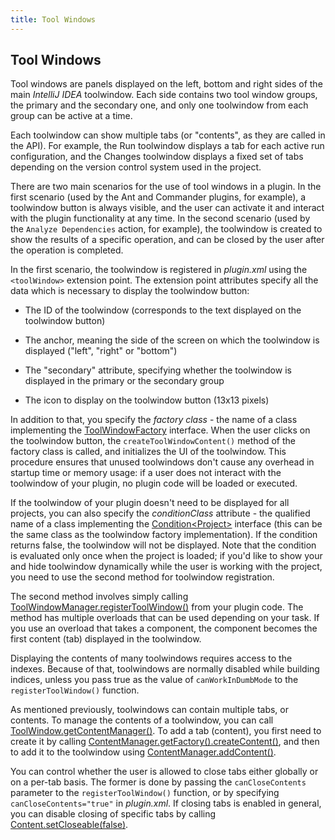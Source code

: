 ```yaml
---
title: Tool Windows
---
```



## Tool Windows

Tool windows are panels displayed on the left, bottom and right sides of the main *IntelliJ IDEA* toolwindow.
Each side contains two tool window groups, the primary and the secondary one, and only one toolwindow from each group can be active at a time.

Each toolwindow can show multiple tabs (or "contents", as they are called in the API).
For example, the Run toolwindow displays a tab for each active run configuration, and the Changes toolwindow displays a fixed set of tabs depending on the version control system used in the project.

There are two main scenarios for the use of tool windows in a plugin.
In the first scenario (used by the Ant and Commander plugins, for example), a toolwindow button is always visible, and the user can activate it and interact with the plugin functionality at any time.
In the second scenario (used by the ```Analyze Dependencies``` action, for example), the toolwindow is created to show the results of a specific operation, and can be closed by the user after the operation is completed.

In the first scenario, the toolwindow is registered in *plugin.xml* using the ```<toolWindow>``` extension point.
The extension point attributes specify all the data which is necessary to display the toolwindow button:

*  The ID of the toolwindow (corresponds to the text displayed on the toolwindow button)

*  The anchor, meaning the side of the screen on which the toolwindow is displayed ("left", "right" or "bottom")

*  The "secondary" attribute, specifying whether the toolwindow is displayed in the primary or the secondary group

*  The icon to display on the toolwindow button (13x13 pixels)

In addition to that, you specify the *factory class*  - the name of a class implementing the
[ToolWindowFactory](https://github.com/JetBrains/intellij-community/blob/master/platform/platform-api/src/com/intellij/openapi/wm/ToolWindowFactory.java)
interface.
When the user clicks on the toolwindow button, the ```createToolWindowContent()``` method of the factory class is called, and initializes the UI of the toolwindow.
This procedure ensures that unused toolwindows don't cause any overhead in startup time or memory usage: if a user does not interact with the toolwindow of your plugin, no plugin code will be loaded or executed.

If the toolwindow of your plugin doesn't need to be displayed for all projects, you can also specify the *conditionClass*  attribute - the qualified name of a class implementing the
[Condition\<Project\>](https://github.com/JetBrains/intellij-community/blob/master/platform/util-rt/src/com/intellij/openapi/util/Condition.java)
interface (this can be the same class as the toolwindow factory implementation).
If the condition returns false, the toolwindow will not be displayed.
Note that the condition is evaluated only once when the project is loaded;
if you'd like to show your and hide toolwindow dynamically while the user is working with the project, you need to use the second method for toolwindow registration.

The second method involves simply calling
[ToolWindowManager.registerToolWindow()](https://github.com/JetBrains/intellij-community/blob/master/platform/platform-api/src/com/intellij/openapi/wm/ToolWindowManager.java)
from your plugin code.
The method has multiple overloads that can be used depending on your task.
If you use an overload that takes a component, the component becomes the first content (tab) displayed in the toolwindow.

Displaying the contents of many toolwindows requires access to the indexes.
Because of that, toolwindows are normally disabled while building indices, unless you pass true as the value of ```canWorkInDumbMode``` to the ```registerToolWindow()``` function.

As mentioned previously, toolwindows can contain multiple tabs, or contents.
To manage the contents of a toolwindow, you can call
[ToolWindow.getContentManager()](https://github.com/JetBrains/intellij-community/blob/master/platform/platform-api/src/com/intellij/openapi/wm/ToolWindow.java).
To add a tab (content), you first need to create it by calling
[ContentManager.getFactory().createContent()](https://github.com/JetBrains/intellij-community/blob/master/platform/platform-api/src/com/intellij/ui/content/ContentManager.java),
and then to add it to the toolwindow using
[ContentManager.addContent()](https://github.com/JetBrains/intellij-community/blob/master/platform/platform-api/src/com/intellij/ui/content/ContentManager.java).

You can control whether the user is allowed to close tabs either globally or on a per-tab basis.
The former is done by passing the ```canCloseContents``` parameter to the ```registerToolWindow()``` function, or by specifying
```canCloseContents="true"``` in *plugin.xml*.
If closing tabs is enabled in general, you can disable closing of specific tabs by calling
[Content.setCloseable(false)](https://github.com/JetBrains/intellij-community/blob/master/platform/platform-api/src/com/intellij/ui/content/Content.java).

